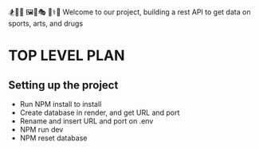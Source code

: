 
🏂🏈🏐
🖼️🎨🎭
💊⚕️💉
Welcome to our project, building a rest API to get data on sports, arts, and drugs


# TOP LEVEL PLAN

## Setting up the project

- Run NPM install to install 
- Create database in render, and get URL and port
- Rename and insert URL and port on .env
- NPM run dev
- NPM reset database